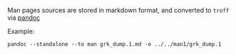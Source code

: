 Man pages sources are stored in markdown format, and converted to
`troff` via [pandoc](https://eddieantonio.ca/blog/2015/12/18/authoring-manpages-in-markdown-with-pandoc/) 

Example:

`pandoc --standalone --to man grk_dump.1.md -o ../../man1/grk_dump.1`
